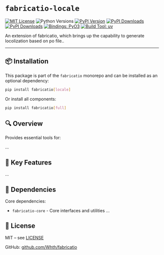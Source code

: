 # `fabricatio-locale`

[![MIT License](https://img.shields.io/badge/license-MIT-blue.svg)](LICENSE)
![Python Versions](https://img.shields.io/pypi/pyversions/fabricatio-locale)
[![PyPI Version](https://img.shields.io/pypi/v/fabricatio-locale)](https://pypi.org/project/fabricatio-locale/)
[![PyPI Downloads](https://static.pepy.tech/badge/fabricatio-locale/week)](https://pepy.tech/projects/fabricatio-locale)
[![PyPI Downloads](https://static.pepy.tech/badge/fabricatio-locale)](https://pepy.tech/projects/fabricatio-locale)
[![Bindings: PyO3](https://img.shields.io/badge/bindings-pyo3-green)](https://github.com/PyO3/pyo3)
[![Build Tool: uv](https://img.shields.io/badge/built%20with-uv-orange)](https://github.com/astral-sh/uv)



An extension of fabricatio, which brings up the capability to generate locolization based on po file..

---

## 📦 Installation

This package is part of the `fabricatio` monorepo and can be installed as an optional dependency:

```bash
pip install fabricatio[locale]
```

Or install all components:

```bash
pip install fabricatio[full]
```

## 🔍 Overview

Provides essential tools for:

...



## 🧩 Key Features

...


## 🔗 Dependencies

Core dependencies:

- `fabricatio-core` - Core interfaces and utilities
...

## 📄 License

MIT – see [LICENSE](LICENSE)

GitHub: [github.com/Whth/fabricatio](https://github.com/Whth/fabricatio)